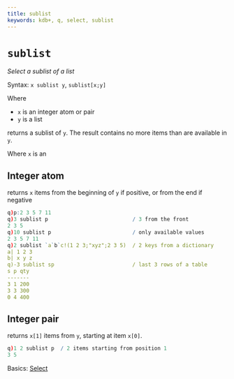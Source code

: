 ```yaml
---
title: sublist
keywords: kdb+, q, select, sublist
---
```


# `sublist`




_Select a sublist of a list_

Syntax: `x sublist y`, `sublist[x;y]`

Where 

-  `x` is an integer atom or pair
-  `y` is a list

returns a sublist of `y`. The result contains no more items than are available in `y`.

Where `x` is an


## Integer atom

returns `x` items from the beginning of `y` if positive, or from the end if negative

```q
q)p:2 3 5 7 11
q)3 sublist p                           / 3 from the front
2 3 5
q)10 sublist p                          / only available values
2 3 5 7 11
q)2 sublist `a`b`c!(1 2 3;"xyz";2 3 5)  / 2 keys from a dictionary
a| 1 2 3
b| x y z
q)-3 sublist sp                         / last 3 rows of a table
s p qty
-------
3 1 200
3 3 300
0 4 400
```


## Integer pair

returns `x[1]` items from `y`, starting at item `x[0]`.

```q
q)1 2 sublist p  / 2 items starting from position 1
3 5
```


<i class=" far fa-hand-point-right"></i>
Basics: [Select](../basics/selection.md)

